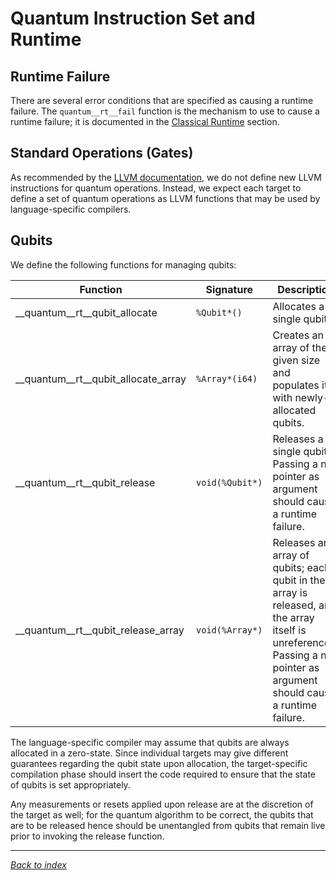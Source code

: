 # Quantum Instruction Set and Runtime

## Runtime Failure

There are several error conditions that are specified as causing a runtime
failure. The `quantum__rt__fail` function is the mechanism to use to cause a
runtime failure; it is documented in the [Classical
Runtime](3_Classical_Runtime.md) section.

## Standard Operations (Gates)

As recommended by the [LLVM
documentation](https://llvm.org/docs/ExtendingLLVM.html), we do not define new
LLVM instructions for quantum operations. Instead, we expect each target to
define a set of quantum operations as LLVM functions that may be used by
language-specific compilers.

## Qubits

We define the following functions for managing qubits:

| Function                            | Signature       | Description |
|-------------------------------------|-----------------|-------------|
| __quantum__rt__qubit_allocate       | `%Qubit*()`     | Allocates a single qubit. |
| __quantum__rt__qubit_allocate_array | `%Array*(i64)`  | Creates an array of the given size and populates it with newly-allocated qubits. |
| __quantum__rt__qubit_release        | `void(%Qubit*)` | Releases a single qubit. Passing a null pointer as argument should cause a runtime failure. |
| __quantum__rt__qubit_release_array  | `void(%Array*)` | Releases an array of qubits; each qubit in the array is released, and the array itself is unreferenced. Passing a null pointer as argument should cause a runtime failure. |

The language-specific compiler may assume that qubits are always allocated in a
zero-state. Since individual targets may give different guarantees regarding the
qubit state upon allocation, the target-specific compilation phase should insert
the code required to ensure that the state of qubits is set appropriately.

Any measurements or resets applied upon release are at the discretion of the
target as well; for the quantum algorithm to be correct, the qubits that are to
be released hence should be unentangled from qubits that remain live prior to
invoking the release function.

---
_[Back to index](README.md)_
